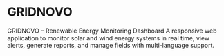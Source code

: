 # GRIDNOVO
GRIDNOVO – Renewable Energy Monitoring Dashboard A responsive web application to monitor solar and wind energy systems in real time, view alerts, generate reports, and manage fields with multi-language support.
